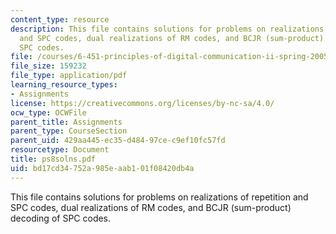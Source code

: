 ```yaml
---
content_type: resource
description: This file contains solutions for problems on realizations of repetition
  and SPC codes, dual realizations of RM codes, and BCJR (sum-product) decoding of
  SPC codes.
file: /courses/6-451-principles-of-digital-communication-ii-spring-2005/bd17cd34752a985eaab101f08420db4a_ps8solns.pdf
file_size: 159232
file_type: application/pdf
learning_resource_types:
- Assignments
license: https://creativecommons.org/licenses/by-nc-sa/4.0/
ocw_type: OCWFile
parent_title: Assignments
parent_type: CourseSection
parent_uid: 429aa445-ec35-d484-97ce-c9ef10fc57fd
resourcetype: Document
title: ps8solns.pdf
uid: bd17cd34-752a-985e-aab1-01f08420db4a
---
```

This file contains solutions for problems on realizations of repetition and SPC codes, dual realizations of RM codes, and BCJR (sum-product) decoding of SPC codes.